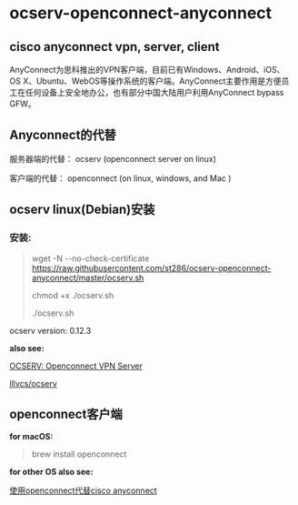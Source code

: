 # ocserv-openconnect-anyconnect
cisco anyconnect vpn,  server, client
---

AnyConnect为思科推出的VPN客户端，目前已有Windows、Android、iOS、OS X、Ubuntu、WebOS等操作系统的客户端。AnyConnect主要作用是方便员工在任何设备上安全地办公，也有部分中国大陆用户利用AnyConnect bypass GFW。

## Anyconnect的代替

服务器端的代替： ocserv (openconnect server on linux)

客户端的代替：  openconnect  (on linux, windows, and Mac )

## ocserv linux(Debian)安装

### 安装:

> wget -N --no-check-certificate https://raw.githubusercontent.com/st286/ocserv-openconnect-anyconnect/master/ocserv.sh
>
> chmod +x ./ocserv.sh
>
> ./ocserv.sh

ocserv version: 0.12.3

**also see:**

[OCSERV: Openconnect VPN Server](http://ocserv.gitlab.io/www/index.html)

[lllvcs/ocserv](https://github.com/lllvcs/ocserv)

## openconnect客户端

**for macOS:**

>  brew install openconnect

**for other OS also see:**

[使用openconnect代替cisco anyconnect](https://segmentfault.com/a/1190000011530974)

